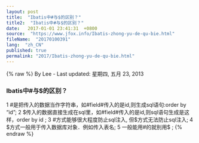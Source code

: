 ```yaml
---
layout: post
title:  "Ibatis中#与$的区别？"
title2:  "Ibatis中#与$的区别？"
date:   2017-01-01 23:41:31  +0800
source:  "https://www.jfox.info/Ibatis-zhong-yu-de-qu-bie.html"
fileName:  "20170100391"
lang:  "zh_CN"
published: true
permalink: "2017/Ibatis-zhong-yu-de-qu-bie.html"
---
```

{% raw %}
By Lee - Last updated: 星期四, 五月 23, 2013

### Ibatis中#与$的区别？

1 #是把传入的数据当作字符串，如#field#传入的是id,则生成sql语句:order by “id”;
2 $传入的数据直接生成在sql里，如#field#传入的是id,则sql语句生成是这样，order by id ;
3 #方式能够很大程度防止sql注入, 但$方式无法防止sql注入;
4 $方式一般用于传入数据库对象．例如传入表名;
5 一般能用#的就别用$ ;
{% endraw %}
